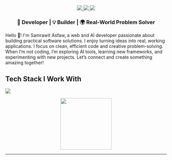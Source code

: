 
<p align="center">
  <a href="https://linkedin.com/in/samrawit-asfaw" target="_blank">
    <img src="https://img.shields.io/badge/LinkedIn-%230077B5.svg?&logo=linkedin&logoColor=white" />
  </a>
  <a href="https://t.me/samli_documentation" target="_blank">
    <img src="https://img.shields.io/badge/Telegram-%23007AB8.svg?&logo=telegram&logoColor=white" />
  </a>
  <a href="mailto:samrawitasfaw8@gmail.com">
    <img src="https://img.shields.io/badge/Gmail-D14836.svg?&logo=gmail&logoColor=white" />
  </a>
</p>
<h3 align="center">🚀 Developer | 💡 Builder | 🌍 Real-World Problem Solver</h3>

Hello 👋! I'm Samrawit Asfaw, a web and AI developer passionate about building practical software solutions. I enjoy turning ideas into real, working applications. I focus on clean, efficient code and creative problem-solving. When I’m not coding, I’m exploring AI tools, learning new frameworks, and experimenting with new projects. Let’s connect and create something amazing together!

## Tech Stack I Work With

<p align="left">
  <img src="https://skillicons.dev/icons?i=python,js,react,django,vue,nodejs,fastapi,postgres,tensorflow,sklearn,mongodb,mysql,git&perline=20" />
</p>

<p align="center">
  <img src="https://github-readme-stats.vercel.app/api?username=Samri-A&show_icons=true&theme=dark&hide_border=true" height="160" width="full" />
</p>

---
